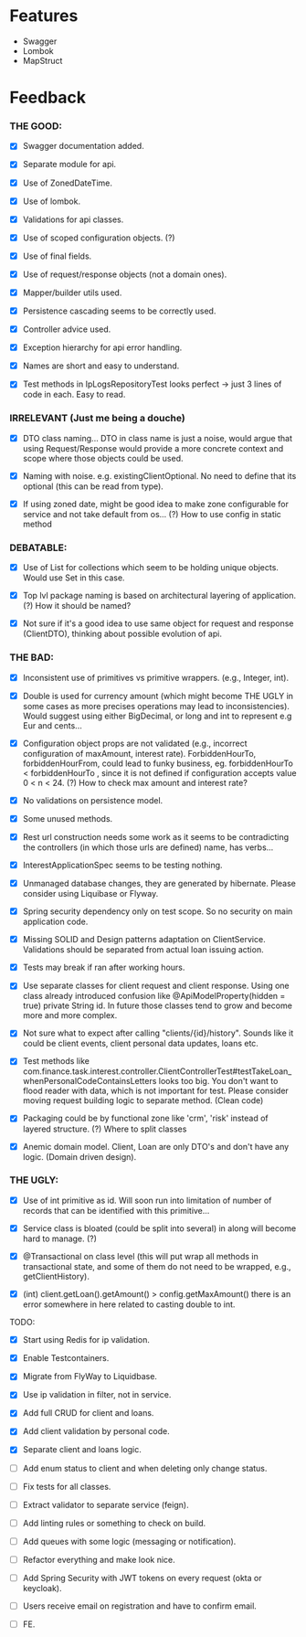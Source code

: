 # Features

- Swagger
- Lombok
- MapStruct

# Feedback

### THE GOOD:

- [x] Swagger documentation added.

- [x] Separate module for api.

- [x] Use of ZonedDateTime.

- [x] Use of lombok.

- [x] Validations for api classes.

- [x] Use of scoped configuration objects. (?)

- [x] Use of final fields.

- [x] Use of request/response objects (not a domain ones).

- [x] Mapper/builder utils used.

- [x] Persistence cascading seems to be correctly used.

- [x] Controller advice used.

- [x] Exception hierarchy for api error handling.

- [x] Names are short and easy to understand.

- [x] Test methods in IpLogsRepositoryTest looks perfect -> just 3 lines of code in each. Easy to read.

### IRRELEVANT (Just me being a douche)

- [x] DTO class naming... DTO in class name is just a noise, would argue that using Request/Response would provide a more concrete context and scope where those objects could be
  used.

- [x] Naming with noise. e.g. existingClientOptional. No need to define that its optional (this can be read from type).

- [x] If using zoned date, might be good idea to make zone configurable for service and not take default from os... (?) How to use config in static method

### DEBATABLE:

- [x] Use of List for collections which seem to be holding unique objects. Would use Set in this case.

- [x] Top lvl package naming is based on architectural layering of application. (?) How it should be named?

- [x] Not sure if it's a good idea to use same object for request and response (ClientDTO), thinking about possible evolution of api.

### THE BAD:

- [x] Inconsistent use of primitives vs primitive wrappers. (e.g., Integer, int).

- [x] Double is used for currency amount (which might become THE UGLY in some cases as more precises operations may lead to inconsistencies). Would suggest using either BigDecimal,
  or long and int to represent e.g Eur and cents...

- [x] Configuration object props are not validated (e.g., incorrect configuration of maxAmount, interest rate). ForbiddenHourTo, forbiddenHourFrom, could lead to funky business,
  eg. forbiddenHourTo < forbiddenHourTo , since it is not defined if configuration accepts value 0 < n < 24. (?) How to check max amount and interest rate?

- [x] No validations on persistence model.

- [x] Some unused methods.

- [x] Rest url construction needs some work as it seems to be contradicting the controllers (in which those urls are defined) name, has verbs...

- [x] InterestApplicationSpec seems to be testing nothing.

- [x] Unmanaged database changes, they are generated by hibernate. Please consider using Liquibase or Flyway.

- [x] Spring security dependency only on test scope. So no security on main application code.

- [x] Missing SOLID and Design patterns adaptation on ClientService. Validations should be separated from actual loan issuing action.

- [x] Tests may break if ran after working hours.

- [x] Use separate classes for client request and client response. Using one class already introduced confusion like @ApiModelProperty(hidden = true) private String id. In future
  those classes tend to grow and become more and more complex.

- [x] Not sure what to expect after calling "clients/{id}/history". Sounds like it could be client events, client personal data updates, loans etc.

- [x] Test methods like com.finance.task.interest.controller.ClientControllerTest#testTakeLoan_whenPersonalCodeContainsLetters looks too big. You don't want to flood reader with
  data, which is not important for test. Please consider moving request building logic to separate method. (Clean code)

- [x] Packaging could be by functional zone like 'crm', 'risk' instead of layered structure. (?) Where to split classes

- [x] Anemic domain model. Client, Loan are only DTO's and don't have any logic. (Domain driven design).

### THE UGLY:

- [x] Use of int primitive as id. Will soon run into limitation of number of records that can be identified with this primitive...

- [x] Service class is bloated (could be split into several) in along will become hard to manage. (?)

- [x] @Transactional on class level (this will put wrap all methods in transactional state, and some of them do not need to be wrapped, e.g., getClientHistory).

- [x] (int) client.getLoan().getAmount() > config.getMaxAmount() there is an error somewhere in here related to casting double to int.

TODO:

- [x] Start using Redis for ip validation.

- [x] Enable Testcontainers.

- [x] Migrate from FlyWay to Liquidbase.

- [x] Use ip validation in filter, not in service.

- [x] Add full CRUD for client and loans.

- [x] Add client validation by personal code.

- [x] Separate client and loans logic.

- [ ] Add enum status to client and when deleting only change status.

- [ ] Fix tests for all classes.

- [ ] Extract validator to separate service (feign).

- [ ] Add linting rules or something to check on build.

- [ ] Add queues with some logic (messaging or notification).

- [ ] Refactor everything and make look nice.

- [ ] Add Spring Security with JWT tokens on every request (okta or keycloak).

- [ ] Users receive email on registration and have to confirm email.

- [ ] FE.